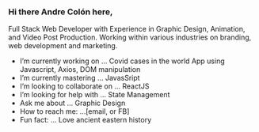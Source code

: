 ### Hi there  Andre Colón here,

Full Stack Web Developer with Experience in Graphic Design, Animation, and Video Post Production. Working within various industries on branding, web development and marketing. 

- I’m currently working on ... Covid cases in the world App using Javascript, Axios, DOM manipulation
- I’m currently mastering ...  JavasSript
- I’m looking to collaborate on ... ReactJS
- I’m looking for help with ... State Management
- Ask me about ... Graphic Design
- How to reach me: ...[email, or FB]
- Fun fact: ... Love ancient eastern history
